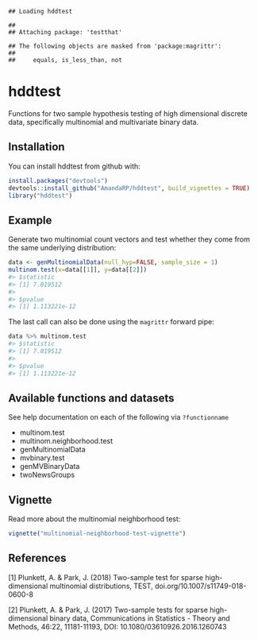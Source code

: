 
<!-- README.md is generated from README.Rmd. Please edit that file -->
    ## Loading hddtest

    ## 
    ## Attaching package: 'testthat'

    ## The following objects are masked from 'package:magrittr':
    ## 
    ##     equals, is_less_than, not

hddtest
=======

Functions for two sample hypothesis testing of high dimensional discrete data, specifically multinomial and multivariate binary data.

Installation
------------

You can install hddtest from github with:

``` r
install.packages("devtools")
devtools::install_github("AmandaRP/hddtest", build_vignettes = TRUE)
library("hddtest")
```

Example
-------

Generate two multinomial count vectors and test whether they come from the same underlying distribution:

``` r
data <- genMultinomialData(null_hyp=FALSE, sample_size = 1)
multinom.test(x=data[[1]], y=data[[2]])
#> $statistic
#> [1] 7.019512
#> 
#> $pvalue
#> [1] 1.113221e-12
```

The last call can also be done using the `magrittr` forward pipe:

``` r
data %>% multinom.test
#> $statistic
#> [1] 7.019512
#> 
#> $pvalue
#> [1] 1.113221e-12
```

Available functions and datasets
--------------------------------

See help documentation on each of the following via `?functionname`

-   multinom.test
-   multinom.neighborhood.test
-   genMultinomialData
-   mvbinary.test
-   genMVBinaryData
-   twoNewsGroups

Vignette
--------

Read more about the multinomial neighborhood test:

``` r
vignette("multinomial-neighborhood-test-vignette")
```

References
----------

\[1\] Plunkett, A. & Park, J. (2018) Two-sample test for sparse high-dimensional multinomial distributions, TEST, doi.org/10.1007/s11749-018-0600-8

\[2\] Plunkett, A. & Park, J. (2017) Two-sample tests for sparse high-dimensional binary data, Communications in Statistics - Theory and Methods, 46:22, 11181-11193, DOI: 10.1080/03610926.2016.1260743
